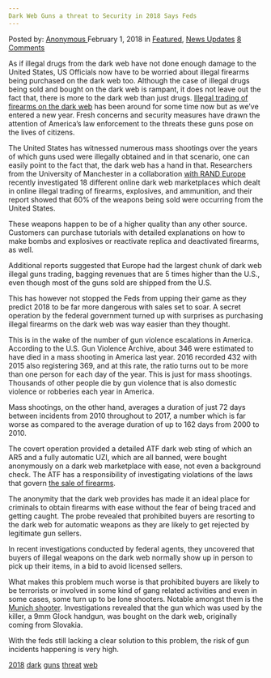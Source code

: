 ```yaml
---
Dark Web Guns a threat to Security in 2018 Says Feds
---
```

<article class="post-listing post-24631 post type-post status-publish format-standard has-post-thumbnail hentry 
 tag-5927 tag-dark tag-guns tag-security tag-threat tag-web">
<div class="post-inner">
<span>Posted by: <a href="https://www.deepdotweb.com/author/anony/" title="">Anonymous </a></span>
<span>February 1, 2018</span>
<span>in <a href="https://www.deepdotweb.com/category/deepdot-news/" rel="category tag">Featured</a>, <a href="https://www.deepdotweb.com/category/news-updates/" rel="category tag">News Updates</a></span>
<span><a href="https://www.deepdotweb.com/2018/02/01/dark-web-guns-threat-security-2018-says-feds/#comments">8 Comments</a></span>


<p>As if illegal drugs from the dark web have not done enough damage to the United States, US Officials now have to be worried about illegal firearms being purchased on the dark web too. Although the case of illegal drugs being sold and bought on the dark web is rampant, it does not leave out the fact that, there is more to the dark web than just drugs. <a href="https://www.deepdotweb.com/2016/02/19/drugs-and-firearms-are-more-common-than-religious-extremism-on-the-dark-web/">Illegal trading of firearms on the dark web</a> has been around for some time now but as we’ve entered a new year. Fresh concerns and security measures have drawn the attention of America’s law enforcement to the threats these guns pose on the lives of citizens.</p>
<p>The United States has witnessed numerous mass shootings over the years of which guns used were illegally obtained and in that scenario, one can easily point to the fact that, the dark web has a hand in that. Researchers from the University of Manchester in a collaboration <a href="https://www.deepdotweb.com/2017/08/05/0-5-percent-darknet-market-listings-firearms-study-shows/">with RAND Europe</a> recently investigated 18 different online dark web marketplaces which dealt in online illegal trading of firearms, explosives, and ammunition, and their report showed that 60% of the weapons being sold were occurring from the United States.</p>
<p>These weapons happen to be of a higher quality than any other source. Customers can purchase tutorials with detailed explanations on how to make bombs and explosives or reactivate replica and deactivated firearms, as well.</p>
<p>Additional reports suggested that Europe had the largest chunk of dark web illegal guns trading, bagging revenues that are 5 times higher than the U.S., even though most of the guns sold are shipped from the U.S.</p>
<p>This has however not stopped the Feds from upping their game as they predict 2018 to be far more dangerous with sales set to soar. A secret operation by the federal government turned up with surprises as purchasing illegal firearms on the dark web was way easier than they thought.</p>
<p>This is in the wake of the number of gun violence escalations in America. According to the U.S. Gun Violence Archive, about 346 were estimated to have died in a mass shooting in America last year. 2016 recorded 432 with 2015 also registering 369, and at this rate, the ratio turns out to be more than one person for each day of the year. This is just for mass shootings. Thousands of other people die by gun violence that is also domestic violence or robberies each year in America.</p>
<p>Mass shootings, on the other hand, averages a duration of just 72 days between incidents from 2010 throughout to 2017, a number which is far worse as compared to the average duration of up to 162 days from 2000 to 2010.</p>
<p>The covert operation provided a detailed ATF dark web sting of which an AR5 and a fully automatic UZI, which are all banned, were bought anonymously on a dark web marketplace with ease, not even a background check. The ATF has a responsibility of investigating violations of the laws that govern <a href="http://www.cbs46.com/story/37268647/feds-guns-bought-on-dark-web-posing-security-threat-in-2018">the sale of firearms</a>.</p>
<p>The anonymity that the dark web provides has made it an ideal place for criminals to obtain firearms with ease without the fear of being traced and getting caught. The probe revealed that prohibited buyers are resorting to the dark web for automatic weapons as they are likely to get rejected by legitimate gun sellers.</p>
<p>In recent investigations conducted by federal agents, they uncovered that buyers of illegal weapons on the dark web normally show up in person to pick up their items, in a bid to avoid licensed sellers.</p>
<p>What makes this problem much worse is that prohibited buyers are likely to be terrorists or involved in some kind of gang related activities and even in some cases, some turn up to be lone shooters. Notable amongst them is the <a href="https://www.deepdotweb.com/2018/01/01/cops-investigating-munich-gun-vendors-family/">Munich shooter</a>. Investigations revealed that the gun which was used by the killer, a 9mm Glock handgun, was bought on the dark web, originally coming from Slovakia.</p>
<p>With the feds still lacking a clear solution to this problem, the risk of gun incidents happening is very high.</p>
</div>
<a href="https://www.deepdotweb.com/tag/2018/" rel="tag">2018</a> <a href="https://www.deepdotweb.com/tag/dark/" rel="tag">dark</a>  <a href="https://www.deepdotweb.com/tag/guns/" rel="tag">guns</a>  <a href="https://www.deepdotweb.com/tag/threat/" rel="tag">threat</a> <a href="https://www.deepdotweb.com/tag/web/" rel="tag">web</a></span> <span style="display:none" class="updated">2018-02-01<a href="https://www.deepdotweb.com/author/anony/" title="Posts by Anonymous" rel="author">Anonymous</a></strong></div>
</div>
</article>

